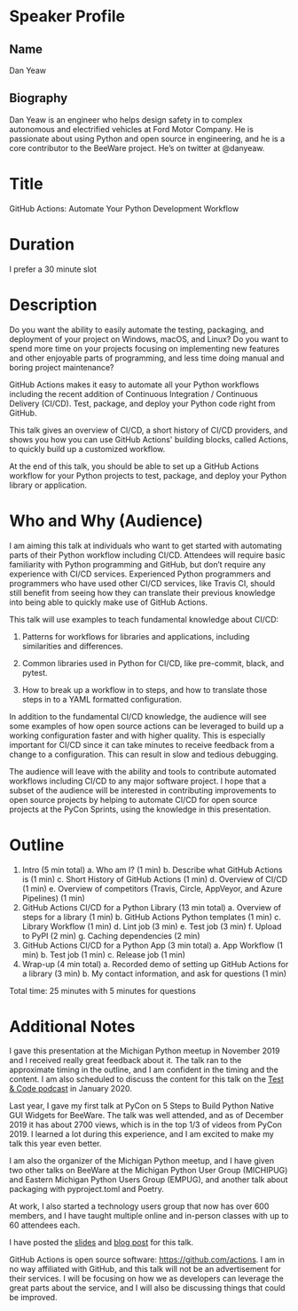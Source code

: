 # Speaker Profile

## Name
Dan Yeaw

## Biography
Dan Yeaw is an engineer who helps design safety in to complex autonomous
and electrified vehicles at Ford Motor Company. He is passionate about
using Python and open source in engineering, and he is a core contributor
to the BeeWare project. He’s on twitter at @danyeaw.

# Title
GitHub Actions: Automate Your Python Development Workflow

# Duration
I prefer a 30 minute slot

# Description
Do you want the ability to easily automate the testing, packaging, and
deployment of your project on Windows, macOS, and Linux? Do you want to
spend more time on your projects focusing on implementing new features and
other enjoyable parts of programming, and less time doing manual and boring
project maintenance?

GitHub Actions makes it easy to automate all your Python workflows including
the recent addition of Continuous Integration / Continuous Delivery (CI/CD).
Test, package, and deploy your Python code right from GitHub.

This talk gives an overview of CI/CD, a short history of CI/CD providers,
and shows you how you can use GitHub Actions' building blocks, called Actions,
to quickly build up a customized workflow. 

At the end of this talk, you should be able to set up a GitHub Actions workflow
for your Python projects to test, package, and deploy your Python library or
application.

# Who and Why (Audience)

I am aiming this talk at individuals who want to get started with automating
parts of their Python workflow including CI/CD. Attendees will require basic
familiarity with Python programming and GitHub, but don’t require any
experience with CI/CD services. Experienced Python programmers and programmers
who have used other CI/CD services, like Travis CI, should still benefit from
seeing how they can translate their previous knowledge into being able to
quickly make use of GitHub Actions.

This talk will use examples to teach fundamental knowledge about CI/CD:

1. Patterns for workflows for libraries and applications, including
similarities and differences.
   
2. Common libraries used in Python for CI/CD, like pre-commit, black, and
pytest.

3. How to break up a workflow in to steps, and how to translate those steps in
to a YAML formatted configuration.

In addition to the fundamental CI/CD knowledge, the audience will see some
examples of how open source actions can be leveraged to build up a working
configuration faster and with higher quality. This is especially important for
CI/CD since it can take minutes to receive feedback from a change to a
configuration. This can result in slow and tedious debugging.

The audience will leave with the ability and tools to contribute automated
workflows including CI/CD to any major software project. I hope that a subset
of the audience will be interested in contributing improvements to open source
projects by helping to automate CI/CD for open source projects at the PyCon
Sprints, using the knowledge in this presentation.

# Outline
1. Intro (5 min total)
    a. Who am I? (1 min)
    b. Describe what GitHub Actions is (1 min)
    c. Short History of GitHub Actions (1 min)
    d. Overview of CI/CD (1 min)
    e. Overview of competitors (Travis, Circle, AppVeyor, and Azure Pipelines)
    (1 min)
2. GitHub Actions CI/CD for a Python Library (13 min total)
    a. Overview of steps for a library (1 min)
    b. GitHub Actions Python templates (1 min)
    c. Library Workflow (1 min)
    d. Lint job (3 min)
    e. Test job (3 min)
    f. Upload to PyPI (2 min)
    g. Caching dependencies (2 min)
3. GitHub Actions CI/CD for a Python App (3 min total)
    a. App Workflow (1 min)
    b. Test job (1 min)
    c. Release job (1 min)
9. Wrap-up (4 min total)
    a. Recorded demo of setting up GitHub Actions for a library (3 min)
    b. My contact information, and ask for questions (1 min)

Total time: 25 minutes with 5 minutes for questions

# Additional Notes 

I gave this presentation at the Michigan Python meetup in November 2019
and I received really great feedback about it. The talk ran to the
approximate timing in the outline, and I am confident in the timing and
the content. I am also scheduled to discuss the content for this talk on the
[Test & Code podcast](https://testandcode.com/) in January 2020.

Last year, I gave my first talk at PyCon on 5 Steps to Build Python Native GUI
Widgets for BeeWare. The talk was well attended, and as of December 2019 it has
about 2700 views, which is in the top 1/3 of videos from PyCon 2019. I learned
a lot during this experience, and I am excited to make my talk this year even
better.

I am also the organizer of the Michigan Python meetup, and I have given two
other talks on BeeWare at the Michigan Python User Group (MICHIPUG) and Eastern
Michigan Python Users Group (EMPUG), and another talk about packaging with
pyproject.toml and Poetry.

At work, I also started a technology users group that now has over 600
members, and I have taught multiple online and in-person classes with up
to 60 attendees each.

I have posted the
[slides](https://dan.yeaw.me/slides/github-actions-automate-your-python-development-workflow/index.html#/)
and [blog
post](https://dan.yeaw.me/posts/github-actions-automate-your-python-development-workflow/)
for this talk.

GitHub Actions is open source software: https://github.com/actions. I am in no
way affiliated with GitHub, and this talk will not be an advertisement for
their services. I will be focusing on how we as developers can leverage the
great parts about the service, and I will also be discussing things that could
be improved.
